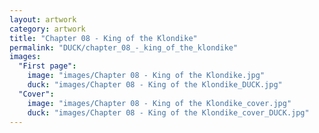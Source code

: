 ```yaml
---
layout: artwork
category: artwork
title: "Chapter 08 - King of the Klondike"
permalink: "DUCK/chapter_08_-_king_of_the_klondike"
images:
  "First page":
    image: "images/Chapter 08 - King of the Klondike.jpg"
    duck: "images/Chapter 08 - King of the Klondike_DUCK.jpg"
  "Cover":
    image: "images/Chapter 08 - King of the Klondike_cover.jpg"
    duck: "images/Chapter 08 - King of the Klondike_cover_DUCK.jpg"
---
```

